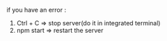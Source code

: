 if you have an error :
1) Ctrl + C	=> stop server(do it in integrated terminal)
2) npm start	=> restart the server